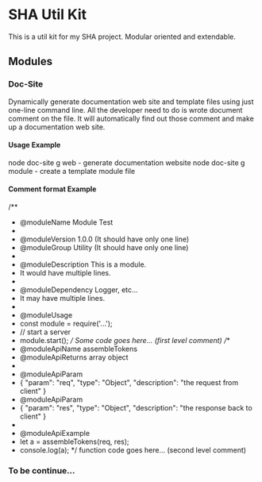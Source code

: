 # SHA Util Kit
This is a util kit for my SHA project. Modular oriented and extendable.

## Modules
### Doc-Site
Dynamically generate documentation web site and template files using just one-line command line.
All the developer need to do is wrote document comment on the file. It will automatically find
out those comment and make up a documentation web site.
#### Usage Example
node doc-site g web    - generate documentation website
node doc-site g module  -  create a template module file
#### Comment format Example
/**
 * @moduleName Module Test
 * 
 * @moduleVersion 1.0.0 (It should have only one line)
 * @moduleGroup Utility (It should have only one line)
 * 
 * @moduleDescription  This is a module.
 * It would have multiple lines.
 * 
 * @moduleDependency  Logger, etc...
 * It may have multiple lines.
 * 
 * @moduleUsage
 * const module = require('...');
 * // start a server
 * module.start();
 */
 Some code goes here... (first level comment)
 /**
 * @moduleApiName assembleTokens
 * @moduleApiReturns array object
 * 
 * @moduleApiParam
 * { "param": "req", "type": "Object", "description": "the request from client" }
 * @moduleApiParam
 * { "param": "res", "type": "Object", "description": "the response back to client" }
 * 
 * @moduleApiExample
 * let a = assembleTokens(req, res);
 * console.log(a);
 */
 function code goes here... (second level comment)

### To be continue...